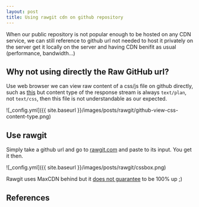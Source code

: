 ```yaml
---
layout: post
title: Using rawgit cdn on github repository
---
```


When our public repository is not popular enough to be hosted on any CDN service,
we can still reference to github url not needed to host it privately on the server get it locally
on the server and having CDN benifit as usual (performance, bandwidth...)

## Why not using directly the Raw GitHub url?

Use web browser we can view raw content of a css/js file on github directly, such as [this][1] but
content type of the response stream is always `text/plan`, not `text/css`, then this file is not understandable
as our expected.

![_config.yml]({{ site.baseurl }}/images/posts/rawgit/github-view-css-content-type.png)

## Use rawgit

Simply take a github url and go to [rawgit.com][3] and paste to its input. You get it then.

![_config.yml]({{ site.baseurl }}/images/posts/rawgit/cssbox.png)

Rawgit uses MaxCDN behind but it [does not guarantee][4] to be 100% up ;)

## References

[1]: https://raw.githubusercontent.com/netvietdev/cssbox/dict/v1.0/cssbox.min.css
[2]: https://rawgit.com/faq
[3]: http://rawgit.com
[4]: https://rawgit.com/faq#no-uptime-guarantee